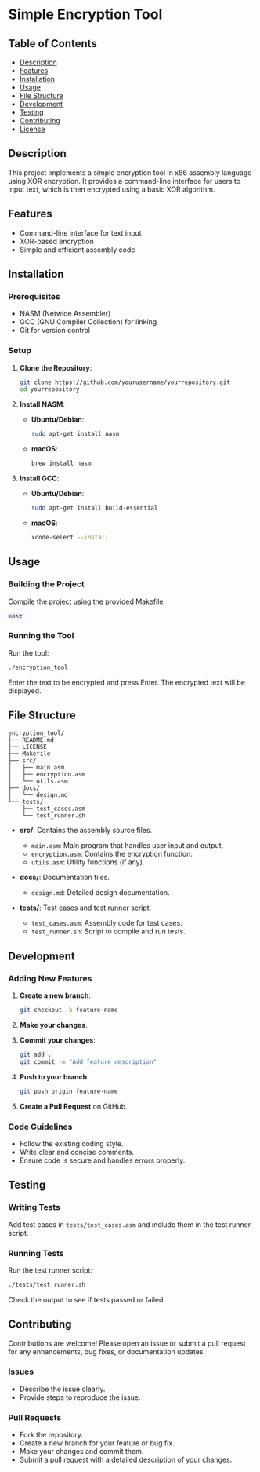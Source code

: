 # Simple Encryption Tool

## Table of Contents
- [Description](#description)
- [Features](#features)
- [Installation](#installation)
- [Usage](#usage)
- [File Structure](#file-structure)
- [Development](#development)
- [Testing](#testing)
- [Contributing](#contributing)
- [License](#license)

## Description
This project implements a simple encryption tool in x86 assembly language using XOR encryption. It provides a command-line interface for users to input text, which is then encrypted using a basic XOR algorithm.

## Features
- Command-line interface for text input
- XOR-based encryption
- Simple and efficient assembly code

## Installation
### Prerequisites
- NASM (Netwide Assembler)
- GCC (GNU Compiler Collection) for linking
- Git for version control

### Setup
1. **Clone the Repository**:
   ```sh
   git clone https://github.com/yourusername/yourrepository.git
   cd yourrepository
   ```

2. **Install NASM**:
   - **Ubuntu/Debian**:
     ```sh
     sudo apt-get install nasm
     ```
   - **macOS**:
     ```sh
     brew install nasm
     ```

3. **Install GCC**:
   - **Ubuntu/Debian**:
     ```sh
     sudo apt-get install build-essential
     ```
   - **macOS**:
     ```sh
     xcode-select --install
     ```

## Usage
### Building the Project
Compile the project using the provided Makefile:
```sh
make
```

### Running the Tool
Run the tool:
```sh
./encryption_tool
```

Enter the text to be encrypted and press Enter. The encrypted text will be displayed.

## File Structure
```
encryption_tool/
├── README.md
├── LICENSE
├── Makefile
├── src/
│   ├── main.asm
│   ├── encryption.asm
│   └── utils.asm
├── docs/
│   └── design.md
└── tests/
    ├── test_cases.asm
    └── test_runner.sh
```

- **src/**: Contains the assembly source files.
  - `main.asm`: Main program that handles user input and output.
  - `encryption.asm`: Contains the encryption function.
  - `utils.asm`: Utility functions (if any).

- **docs/**: Documentation files.
  - `design.md`: Detailed design documentation.

- **tests/**: Test cases and test runner script.
  - `test_cases.asm`: Assembly code for test cases.
  - `test_runner.sh`: Script to compile and run tests.

## Development
### Adding New Features
1. **Create a new branch**:
   ```sh
   git checkout -b feature-name
   ```

2. **Make your changes**.

3. **Commit your changes**:
   ```sh
   git add .
   git commit -m "Add feature description"
   ```

4. **Push to your branch**:
   ```sh
   git push origin feature-name
   ```

5. **Create a Pull Request** on GitHub.

### Code Guidelines
- Follow the existing coding style.
- Write clear and concise comments.
- Ensure code is secure and handles errors properly.

## Testing
### Writing Tests
Add test cases in `tests/test_cases.asm` and include them in the test runner script.

### Running Tests
Run the test runner script:
```sh
./tests/test_runner.sh
```

Check the output to see if tests passed or failed.

## Contributing
Contributions are welcome! Please open an issue or submit a pull request for any enhancements, bug fixes, or documentation updates.

### Issues
- Describe the issue clearly.
- Provide steps to reproduce the issue.

### Pull Requests
- Fork the repository.
- Create a new branch for your feature or bug fix.
- Make your changes and commit them.
- Submit a pull request with a detailed description of your changes.

